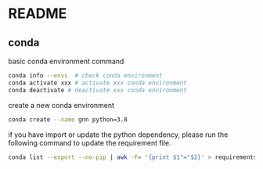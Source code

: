 # README

## conda

basic conda environment command
```bash
conda info --envs  # check conda environment
conda activate xxx # activate xxx conda environment
conda deactivate # deactivate xxx conda environment
```

create a new conda environment
```bash
conda create --name gnn python=3.8
```

if you have import or update the python dependency, please run the following command to update the requirement file.
```bash
conda list --export --no-pip | awk -F= '{print $1"="$2}' > requirements.txt
```